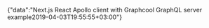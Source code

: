 {"data":"Next.js React Apollo client with Graphcool GraphQL server example2019-04-03T19:55:55+03:00"}
